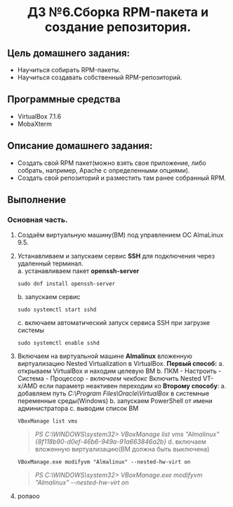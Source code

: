 <h1 align="center">ДЗ №6.Сборка RPM-пакета и создание репозитория.</h1>

## Цель домашнего задания:
+ Научиться собирать RPM-пакеты.
+ Научиться создавать собственный RPM-репозиторий.
## Программные средства
+ VirtualBox 7.1.6
+ MobaXterm
## Описание домашнего задания:
   + Создать свой RPM пакет(можно взять свое приложение, либо собрать, например, Apache с определенными опциями).
   + Создать свой репозиторий и разместить там ранее собранный RPM.

## Выполнение
### Основная часть. 
1. Создаём виртуальную машину(ВМ) под управлением ОС AlmaLinux 9.5.
2. Устанавливаем и запускаем сервис **SSH** для подключения через удаленный терминал.      
   a. устанавливаем пакет **openssh-server**    
   ```
   sudo dnf install openssh-server
   ```
   b. запускаем сервис   
   ```
   sudo systemctl start sshd
   ```
   c. включаем автоматический запуск сервиса SSH при загрузке системы   
   ```
   sudo systemctl enable sshd
   ```
3. Включаем на виртуальной машине **Almalinux** вложенную виртуализацию Nested Virtualization в VirtualBox.
   **Первый способ:**
   a. открываем VirtualBox и находим целевую ВМ
   b. ПКМ - Настроить - Система - Процессор - *включаем чекбокс* Включить Nested VT-x/AMD
   если параметр неактивен переходим ко **Второму способу**:
   a. добавляем путь *C:\Program Files\Oracle\VirtualBox* в системные переменные среды(Windows)
   b. запускаем PowerShell от имени администратора
   с. выводим список ВМ
      ```
      VBoxManage list vms
      ```
      >*PS C:\WINDOWS\system32> VBoxManage list vms
      "Almalinux" {8f118b90-d0ef-46b6-949a-91a663846a2b}*
   d. включаем вложенную виртуализацию(ВМ должна быть выключена)
      ```
      VBoxManage.exe modifyvm "Almalinux" --nested-hw-virt on
      ```
      >*PS C:\WINDOWS\system32> VBoxManage.exe modifyvm "Almalinux" --nested-hw-virt on*

5. ропаоо
